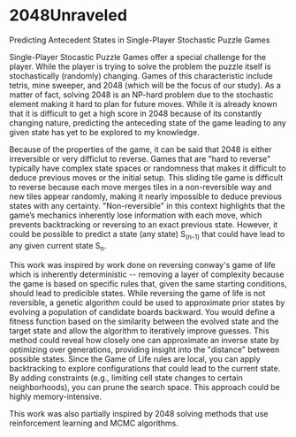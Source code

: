 # 2048Unraveled
Predicting Antecedent States in Single-Player Stochastic Puzzle Games

Single-Player Stocastic Puzzle Games offer a special challenge for the player. While the player is trying to solve the problem the puzzle itself is stochastically (randomly) changing. Games of this characteristic include tetris, mine sweeper, and 2048 (which will be the focus of our study). As a matter of fact, solving 2048 is an NP-hard problem due to the stochastic element making it hard to plan for future moves. While it is already known that it is difficult to get a high score in 2048 because of its constantly changing nature, predicting the anteceding state of the game leading to any given state has yet to be explored to my knowledge. 

Because of the properties of the game, it can be said that 2048 is either irreversible or very difficlut to reverse. Games that are "hard to reverse" typically have complex state spaces or randomness that makes it difficult to deduce previous moves or the initial setup. This sliding tile game is difficult to reverse because each move merges tiles in a non-reversible way and new tiles appear randomly, making it nearly impossible to deduce previous states with any certainty. "Non-reversible" in this context highlights that the game’s mechanics inherently lose information with each move, which prevents backtracking or reversing to an exact previous state. However, it could be possible to predict a state (any state) S<sub>(n-1)</sub> that could have lead to any given current state S<sub>n</sub>.

This work was inspired by work done on reversing conway's game of life which is inherently deterministic -- removing a layer of complexity because the game is based on specific rules that, given the same starting conditions, should lead to predicible states. While reversing the game of life is not reversible, a genetic algorithm could be used to approximate prior states by evolving a population of candidate boards backward. You would define a fitness function based on the similarity between the evolved state and the target state and allow the algorithm to iteratively improve guesses. This method could reveal how closely one can approximate an inverse state by optimizing over generations, providing insight into the "distance" between possible states. Since the Game of Life rules are local, you can apply backtracking to explore configurations that could lead to the current state. By adding constraints (e.g., limiting cell state changes to certain neighborhoods), you can prune the search space. This approach could be highly memory-intensive.

This work was also partially inspired by 2048 solving methods that use reinforcement learning and MCMC algorithms. 

